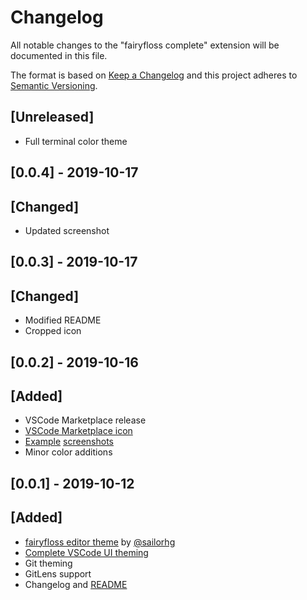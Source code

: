 # Changelog

All notable changes to the "fairyfloss complete" extension will be documented in this file.

The format is based on [Keep a Changelog](http://keepachangelog.com/en/1.0.0) and this project adheres to [Semantic Versioning](https://semver.org/spec/v2.0.0.html).

## [Unreleased]
- Full terminal color theme

## [0.0.4] - 2019-10-17
## [Changed]
- Updated screenshot

## [0.0.3] - 2019-10-17
## [Changed] 
- Modified README
- Cropped icon

## [0.0.2] - 2019-10-16
## [Added] 
- VSCode Marketplace release
- [VSCode Marketplace icon](/assets/icon.png)
- [Example](/assets/screenshot_basic.png) [screenshots](/assets/screenshot_extras.png)
- Minor color additions

## [0.0.1] - 2019-10-12
## [Added]
- [fairyfloss editor theme](https://github.com/sailorhg/fairyfloss) by [@sailorhg](https://github.com/sailorhg)
- [Complete VSCode UI theming](/themes/fairyfloss-color-theme.json)
- Git theming
- GitLens support
- Changelog and [README](README.md)
